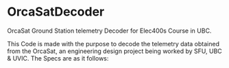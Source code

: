 # OrcaSatDecoder
OrcaSat Ground Station telemetry Decoder for Elec400s Course in UBC.

This Code is made with the purpose to decode the telemetry data obtained from the OrcaSat, an engineering design project being worked by SFU, UBC & UVIC.
The Specs are as it follows:
`
`
`
`

